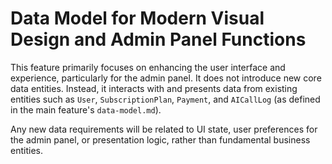 # Data Model for Modern Visual Design and Admin Panel Functions

This feature primarily focuses on enhancing the user interface and experience, particularly for the admin panel. It does not introduce new core data entities. Instead, it interacts with and presents data from existing entities such as `User`, `SubscriptionPlan`, `Payment`, and `AICallLog` (as defined in the main feature's `data-model.md`).

Any new data requirements will be related to UI state, user preferences for the admin panel, or presentation logic, rather than fundamental business entities.
